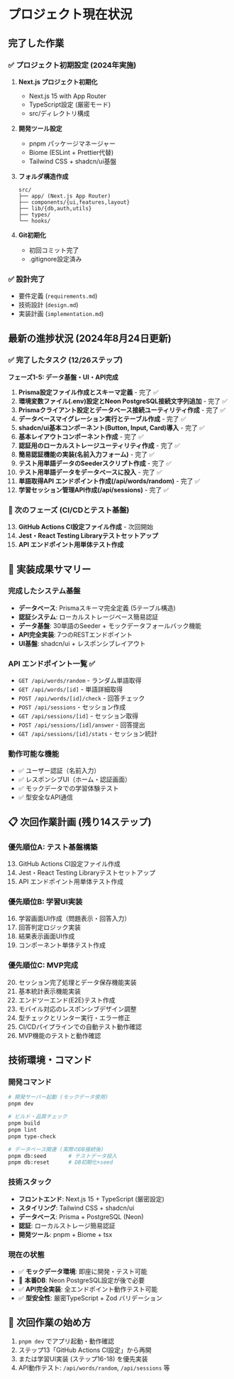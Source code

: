 # プロジェクト現在状況

## 完了した作業

### ✅ プロジェクト初期設定 (2024年実施)
1. **Next.js プロジェクト初期化**
   - Next.js 15 with App Router
   - TypeScript設定 (厳密モード)
   - src/ディレクトリ構成

2. **開発ツール設定**
   - pnpm パッケージマネージャー
   - Biome (ESLint + Prettier代替)
   - Tailwind CSS + shadcn/ui基盤

3. **フォルダ構造作成**
   ```
   src/
   ├── app/ (Next.js App Router)
   ├── components/{ui,features,layout}
   ├── lib/{db,auth,utils}
   ├── types/
   └── hooks/
   ```

4. **Git初期化**
   - 初回コミット完了
   - .gitignore設定済み

### ✅ 設計完了
- 要件定義 (`requirements.md`)
- 技術設計 (`design.md`)
- 実装計画 (`implementation.md`)

## 最新の進捗状況 (2024年8月24日更新)

### ✅ 完了したタスク (12/26ステップ)

**フェーズ1-5: データ基盤・UI・API完成**
1. **Prisma設定ファイル作成とスキーマ定義** - 完了 ✅
2. **環境変数ファイル(.env)設定とNeon PostgreSQL接続文字列追加** - 完了 ✅
3. **Prismaクライアント設定とデータベース接続ユーティリティ作成** - 完了 ✅
4. **データベースマイグレーション実行とテーブル作成** - 完了 ✅
5. **shadcn/ui基本コンポーネント(Button, Input, Card)導入** - 完了 ✅
6. **基本レイアウトコンポーネント作成** - 完了 ✅
7. **認証用のローカルストレージユーティリティ作成** - 完了 ✅
8. **簡易認証機能の実装(名前入力フォーム)** - 完了 ✅
9. **テスト用単語データのSeederスクリプト作成** - 完了 ✅
10. **テスト用単語データをデータベースに投入** - 完了 ✅
11. **単語取得API エンドポイント作成(/api/words/random)** - 完了 ✅
12. **学習セッション管理API作成(/api/sessions)** - 完了 ✅

### 🚧 次のフェーズ (CI/CDとテスト基盤)
13. **GitHub Actions CI設定ファイル作成** - 次回開始
14. **Jest・React Testing Libraryテストセットアップ**
15. **API エンドポイント用単体テスト作成**

## 🎉 実装成果サマリー

### 完成したシステム基盤
- **データベース**: Prismaスキーマ完全定義 (5テーブル構造)
- **認証システム**: ローカルストレージベース簡易認証
- **データ基盤**: 30単語のSeeder + モックデータフォールバック機能  
- **API完全実装**: 7つのRESTエンドポイント
- **UI基盤**: shadcn/ui + レスポンシブレイアウト

### API エンドポイント一覧 ✅
- `GET /api/words/random` - ランダム単語取得
- `GET /api/words/[id]` - 単語詳細取得  
- `POST /api/words/[id]/check` - 回答チェック
- `POST /api/sessions` - セッション作成
- `GET /api/sessions/[id]` - セッション取得
- `POST /api/sessions/[id]/answer` - 回答提出
- `GET /api/sessions/[id]/stats` - セッション統計

### 動作可能な機能
- ✅ ユーザー認証（名前入力）
- ✅ レスポンシブUI（ホーム・認証画面）
- ✅ モックデータでの学習体験テスト
- ✅ 型安全なAPI通信

## 📋 次回作業計画 (残り14ステップ)

### 優先順位A: テスト基盤構築
13. GitHub Actions CI設定ファイル作成
14. Jest・React Testing Libraryテストセットアップ  
15. API エンドポイント用単体テスト作成

### 優先順位B: 学習UI実装  
16. 学習画面UI作成（問題表示・回答入力）
17. 回答判定ロジック実装
18. 結果表示画面UI作成
19. コンポーネント単体テスト作成

### 優先順位C: MVP完成
20. セッション完了処理とデータ保存機能実装
21. 基本統計表示機能実装
22. エンドツーエンド(E2E)テスト作成
23. モバイル対応のレスポンシブデザイン調整
24. 型チェックとリンター実行・エラー修正
25. CI/CDパイプラインでの自動テスト動作確認
26. MVP機能のテストと動作確認

## 技術環境・コマンド

### 開発コマンド
```bash
# 開発サーバー起動 (モックデータ使用)
pnpm dev

# ビルド・品質チェック
pnpm build
pnpm lint
pnpm type-check

# データベース関連 (実際のDB接続後)
pnpm db:seed       # テストデータ投入
pnpm db:reset      # DB初期化+seed
```

### 技術スタック 
- **フロントエンド**: Next.js 15 + TypeScript (厳密設定)
- **スタイリング**: Tailwind CSS + shadcn/ui
- **データベース**: Prisma + PostgreSQL (Neon)
- **認証**: ローカルストレージ簡易認証
- **開発ツール**: pnpm + Biome + tsx

### 現在の状態
- ✅ **モックデータ環境**: 即座に開発・テスト可能
- 🔲 **本番DB**: Neon PostgreSQL設定が後で必要
- ✅ **API完全実装**: 全エンドポイント動作テスト可能
- ✅ **型安全性**: 厳密TypeScript + Zod バリデーション

## 🚀 次回作業の始め方

1. `pnpm dev` でアプリ起動・動作確認
2. ステップ13「GitHub Actions CI設定」から再開
3. または学習UI実装 (ステップ16-18) を優先実装
4. API動作テスト: `/api/words/random`, `/api/sessions` 等